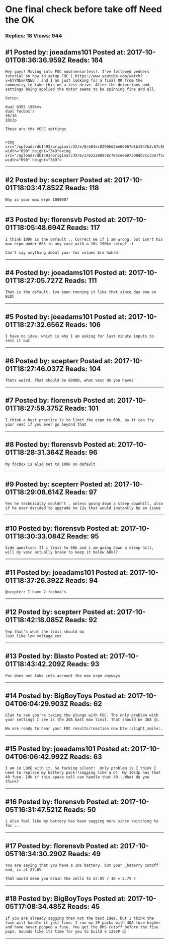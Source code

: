 # One final check before take off Need the OK

### Replies: 18 Views: 944

## \#1 Posted by: joeadams101 Posted at: 2017-10-01T08:36:36.959Z Reads: 164

```
Hey guys! Moving into FOC now(sensorless). I've followed vedders tutorial on how to setup FOC ( https://www.youtube.com/watch?v=bYYNbxPXNEU ) and I am just looking for a final OK from the community to take this on a test drive. After the detections and settings being applied the motor seems to be spinning fine and all.

Setup: 

dual 6355 190kvs 
dual focbox's
36/16 
10s3p

These are the VESC settings


<img src="/uploads/db1493/original/3X/e/8/e84ec8299b62be66667e1b1947b2c67c8850caed.png" width="690" height="349"><img src="/uploads/db1493/original/3X/6/2/6222889c8c784ce0a07308db7cc33e7f5a7a2b97.png" width="690" height="369">
```

---
## \#2 Posted by: scepterr Posted at: 2017-10-01T18:03:47.852Z Reads: 118

```
Why is your max erpm 100000?
```

---
## \#3 Posted by: florensvb Posted at: 2017-10-01T18:05:48.694Z Reads: 117

```
I think 100k is the default .. Correct me if I am wrong, but isn't his max erpm under 60k in any case with a 10s 190kv setup? :) 

Can't say anything about your foc values bro hahah!
```

---
## \#4 Posted by: joeadams101 Posted at: 2017-10-01T18:27:05.727Z Reads: 111

```
That is the default. Ive been running it like that since day one on BLDC
```

---
## \#5 Posted by: joeadams101 Posted at: 2017-10-01T18:27:32.656Z Reads: 106

```
I have no idea, which is why I am asking for last minute inputs to test it out
```

---
## \#6 Posted by: scepterr Posted at: 2017-10-01T18:27:46.037Z Reads: 104

```
Thats weird. That should be 60000, what vesc do you have?
```

---
## \#7 Posted by: florensvb Posted at: 2017-10-01T18:27:59.375Z Reads: 101

```
I think a best practice is to limit the erpm to 60k, as it can fry your vesc if you ever go beyond that
```

---
## \#8 Posted by: florensvb Posted at: 2017-10-01T18:28:31.364Z Reads: 96

```
My focbox is also set to 100k on default
```

---
## \#9 Posted by: scepterr Posted at: 2017-10-01T18:29:08.614Z Reads: 97

```
Yes he technically couldn't , unless going down a steep downhill, also if he ever decided to upgrade to 12s that would instantly be an issue
```

---
## \#10 Posted by: florensvb Posted at: 2017-10-01T18:30:33.084Z Reads: 95

```
Side question: If i limit to 60k and i am going down a steep hill, will my vesc actually brake to keep it below 60k??
```

---
## \#11 Posted by: joeadams101 Posted at: 2017-10-01T18:37:26.392Z Reads: 94

```
@scepterr I have 2 focbox's
```

---
## \#12 Posted by: scepterr Posted at: 2017-10-01T18:42:18.085Z Reads: 92

```
Yep that's what the limit should do
Just like low voltage cut
```

---
## \#13 Posted by: Blasto Posted at: 2017-10-01T18:43:42.209Z Reads: 93

```
Foc does not take into account the max erpm anyways
```

---
## \#14 Posted by: BigBoyToys Posted at: 2017-10-04T06:04:29.903Z Reads: 62

```
Glad to see you're taking the plunge with FOC. The only problem with your settings I see is the 20A batt max limit. That should be 30A 😜.

We are ready to hear your FOC results/reaction now btw :slight_smile:.
```

---
## \#15 Posted by: joeadams101 Posted at: 2017-10-04T06:06:42.992Z Reads: 63

```
I am in LOVE with it. So fucking silent!  Only problem is I think I need to replace my battery pack!!sagging like a b!! My 10s3p has that 40 fuse. Idk if this space cell can handle that 30...What do you think?
```

---
## \#16 Posted by: florensvb Posted at: 2017-10-05T16:31:47.521Z Reads: 50

```
i also feel like my battery has been sagging more since switching to foc ...
```

---
## \#17 Posted by: florensvb Posted at: 2017-10-05T16:34:30.290Z Reads: 49

```
You are saying that you have a 10s battery, but your _baterry cutoff end_ is at 27.0V

That would mean you drain the cells to 27.0V / 10 = 2.7V ?
```

---
## \#18 Posted by: BigBoyToys Posted at: 2017-10-05T17:08:34.485Z Reads: 45

```
If you are already sagging then not the best idea, but I think the fuse will handle it just fine. I run my 3P packs with 40A fuse higher and have never popped a fuse. You get the BMS cutoff before the fise pops. Sounds like its time for you to build a 12S5P 😉
```

---
